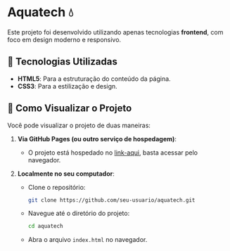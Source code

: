 # Aquatech 💧

Este projeto foi desenvolvido utilizando apenas tecnologias **frontend**, com foco em design moderno e responsivo.

## 🚀 Tecnologias Utilizadas

- **HTML5**: Para a estruturação do conteúdo da página.
- **CSS3**: Para a estilização e design.


## 📑 Como Visualizar o Projeto

Você pode visualizar o projeto de duas maneiras:

1. **Via GitHub Pages (ou outro serviço de hospedagem)**:
   - O projeto está hospedado no [link-aqui](#), basta acessar pelo navegador.
   
2. **Localmente no seu computador**:
   - Clone o repositório:
     ```bash
     git clone https://github.com/seu-usuario/aquatech.git
     ```
   - Navegue até o diretório do projeto:
     ```bash
     cd aquatech
     ```
   - Abra o arquivo `index.html` no navegador.

